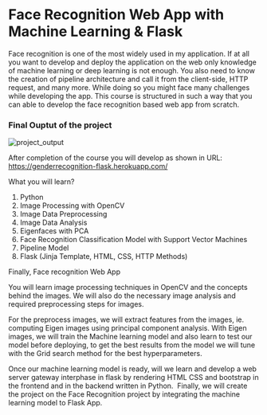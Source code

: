 # Face Recognition Web App with Machine Learning & Flask
Face recognition is one of the most widely used in my application. If at all you want to develop and deploy the application on the web only knowledge of machine learning or deep learning is not enough. You also need to know the creation of pipeline architecture and call it from the client-side, HTTP request, and many more. While doing so you might face many challenges while developing the app. This course is structured in such a way that you can able to develop the face recognition based web app from scratch.
### Final Ouptut of the project

![project_output](https://user-images.githubusercontent.com/75901421/184621727-ba0858f1-2151-43af-bc48-3be30dd45f60.gif)

After completion of the course you will develop as shown in URL: <https://genderrecognition-flask.herokuapp.com/>

What you will learn?

1. Python
2. Image Processing with OpenCV
3. Image Data Preprocessing
4. Image Data Analysis
5. Eigenfaces with PCA
6. Face Recognition Classification Model with Support Vector Machines
7. Pipeline Model
8. Flask (Jinja Template, HTML, CSS, HTTP Methods)

Finally, Face recognition Web App

You will learn image processing techniques in OpenCV and the concepts behind the images. We will also do the necessary image analysis and required preprocessing steps for images. 

For the preprocess images, we will extract features from the images, ie. computing Eigen images using principal component analysis. With Eigen images, we will train the Machine learning model and also learn to test our model before deploying, to get the best results from the model we will tune with the Grid search method for the best hyperparameters.

Once our machine learning model is ready, will we learn and develop a web server gateway interphase in flask by rendering HTML CSS and bootstrap in the frontend and in the backend written in Python.  Finally, we will create the project on the Face Recognition project by integrating the machine learning model to Flask App.


